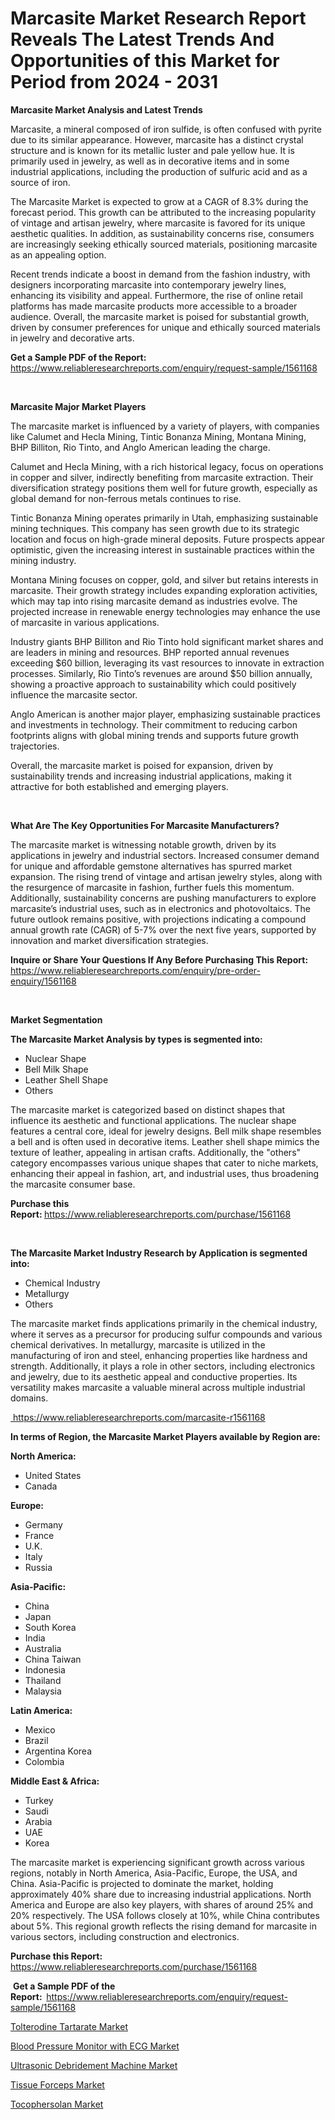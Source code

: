 <p><h1>Marcasite Market Research Report Reveals The Latest Trends And Opportunities of this Market for Period from 2024 - 2031</h1></p><p><strong>Marcasite Market Analysis and Latest Trends</strong></p>
<p><p>Marcasite, a mineral composed of iron sulfide, is often confused with pyrite due to its similar appearance. However, marcasite has a distinct crystal structure and is known for its metallic luster and pale yellow hue. It is primarily used in jewelry, as well as in decorative items and in some industrial applications, including the production of sulfuric acid and as a source of iron.</p><p>The Marcasite Market is expected to grow at a CAGR of 8.3% during the forecast period. This growth can be attributed to the increasing popularity of vintage and artisan jewelry, where marcasite is favored for its unique aesthetic qualities. In addition, as sustainability concerns rise, consumers are increasingly seeking ethically sourced materials, positioning marcasite as an appealing option.</p><p>Recent trends indicate a boost in demand from the fashion industry, with designers incorporating marcasite into contemporary jewelry lines, enhancing its visibility and appeal. Furthermore, the rise of online retail platforms has made marcasite products more accessible to a broader audience. Overall, the marcasite market is poised for substantial growth, driven by consumer preferences for unique and ethically sourced materials in jewelry and decorative arts.</p></p>
<p><strong>Get a Sample PDF of the Report:&nbsp;</strong> <a href="https://www.reliableresearchreports.com/enquiry/request-sample/1561168?utm_campaign=3&utm_medium=2&utm_source=Github&utm_content=ia&utm_term=08112024&utm_id=marcasite">https://www.reliableresearchreports.com/enquiry/request-sample/1561168</a></p>
<p>&nbsp;</p>
<p><strong>Marcasite Major Market Players</strong></p>
<p><p>The marcasite market is influenced by a variety of players, with companies like Calumet and Hecla Mining, Tintic Bonanza Mining, Montana Mining, BHP Billiton, Rio Tinto, and Anglo American leading the charge. </p><p>Calumet and Hecla Mining, with a rich historical legacy, focus on operations in copper and silver, indirectly benefiting from marcasite extraction. Their diversification strategy positions them well for future growth, especially as global demand for non-ferrous metals continues to rise.</p><p>Tintic Bonanza Mining operates primarily in Utah, emphasizing sustainable mining techniques. This company has seen growth due to its strategic location and focus on high-grade mineral deposits. Future prospects appear optimistic, given the increasing interest in sustainable practices within the mining industry.</p><p>Montana Mining focuses on copper, gold, and silver but retains interests in marcasite. Their growth strategy includes expanding exploration activities, which may tap into rising marcasite demand as industries evolve. The projected increase in renewable energy technologies may enhance the use of marcasite in various applications.</p><p>Industry giants BHP Billiton and Rio Tinto hold significant market shares and are leaders in mining and resources. BHP reported annual revenues exceeding $60 billion, leveraging its vast resources to innovate in extraction processes. Similarly, Rio Tinto’s revenues are around $50 billion annually, showing a proactive approach to sustainability which could positively influence the marcasite sector.</p><p>Anglo American is another major player, emphasizing sustainable practices and investments in technology. Their commitment to reducing carbon footprints aligns with global mining trends and supports future growth trajectories.</p><p>Overall, the marcasite market is poised for expansion, driven by sustainability trends and increasing industrial applications, making it attractive for both established and emerging players.</p></p>
<p>&nbsp;</p>
<p><strong>What Are The Key Opportunities For Marcasite Manufacturers?</strong></p>
<p><p>The marcasite market is witnessing notable growth, driven by its applications in jewelry and industrial sectors. Increased consumer demand for unique and affordable gemstone alternatives has spurred market expansion. The rising trend of vintage and artisan jewelry styles, along with the resurgence of marcasite in fashion, further fuels this momentum. Additionally, sustainability concerns are pushing manufacturers to explore marcasite’s industrial uses, such as in electronics and photovoltaics. The future outlook remains positive, with projections indicating a compound annual growth rate (CAGR) of 5-7% over the next five years, supported by innovation and market diversification strategies.</p></p>
<p><strong>Inquire or Share Your Questions If Any Before Purchasing This Report:</strong> <a href="https://www.reliableresearchreports.com/enquiry/pre-order-enquiry/1561168?utm_campaign=3&utm_medium=2&utm_source=Github&utm_content=ia&utm_term=08112024&utm_id=marcasite">https://www.reliableresearchreports.com/enquiry/pre-order-enquiry/1561168</a></p>
<p>&nbsp;</p>
<p><strong>Market Segmentation</strong></p>
<p><strong>The Marcasite Market Analysis by types is segmented into:</strong></p>
<p><ul><li>Nuclear Shape</li><li>Bell Milk Shape</li><li>Leather Shell Shape</li><li>Others</li></ul></p>
<p><p>The marcasite market is categorized based on distinct shapes that influence its aesthetic and functional applications. The nuclear shape features a central core, ideal for jewelry designs. Bell milk shape resembles a bell and is often used in decorative items. Leather shell shape mimics the texture of leather, appealing in artisan crafts. Additionally, the "others" category encompasses various unique shapes that cater to niche markets, enhancing their appeal in fashion, art, and industrial uses, thus broadening the marcasite consumer base.</p></p>
<p><strong>Purchase this Report:&nbsp;</strong><a href="https://www.reliableresearchreports.com/purchase/1561168?utm_campaign=3&utm_medium=2&utm_source=Github&utm_content=ia&utm_term=08112024&utm_id=marcasite">https://www.reliableresearchreports.com/purchase/1561168</a></p>
<p>&nbsp;</p>
<p><strong>The Marcasite Market Industry Research by Application is segmented into:</strong></p>
<p><ul><li>Chemical Industry</li><li>Metallurgy</li><li>Others</li></ul></p>
<p><p>The marcasite market finds applications primarily in the chemical industry, where it serves as a precursor for producing sulfur compounds and various chemical derivatives. In metallurgy, marcasite is utilized in the manufacturing of iron and steel, enhancing properties like hardness and strength. Additionally, it plays a role in other sectors, including electronics and jewelry, due to its aesthetic appeal and conductive properties. Its versatility makes marcasite a valuable mineral across multiple industrial domains.</p></p>
<p><a href="https://www.reliableresearchreports.com/marcasite-r1561168?utm_campaign=3&utm_medium=2&utm_source=Github&utm_content=ia&utm_term=08112024&utm_id=marcasite">&nbsp;https://www.reliableresearchreports.com/marcasite-r1561168</a></p>
<p><strong>In terms of Region, the Marcasite Market Players available by Region are:</strong></p>
<p>
    <p> <strong> North America: </strong>
        <ul>
            <li>United States</li>
            <li>Canada</li>
        </ul>
        </p> 
    <p> <strong> Europe: </strong>
        <ul>
            <li>Germany</li>
            <li>France</li>
            <li>U.K.</li>
            <li>Italy</li>
            <li>Russia</li>
        </ul>
        </p> 
    <p> <strong> Asia-Pacific: </strong>
        <ul>
            <li>China</li>
            <li>Japan</li>
            <li>South Korea</li>
            <li>India</li>
            <li>Australia</li>
            <li>China Taiwan</li>
            <li>Indonesia</li>
            <li>Thailand</li>
            <li>Malaysia</li>
        </ul>
        </p> 
    <p> <strong> Latin America: </strong>
        <ul>
            <li>Mexico</li>
            <li>Brazil</li>
            <li>Argentina Korea</li>
            <li>Colombia</li>
        </ul>
        </p> 
    <p> <strong> Middle East & Africa: </strong>
        <ul>
            <li>Turkey</li>
            <li>Saudi</li>
            <li>Arabia</li>
            <li>UAE</li>
            <li>Korea</li>
        </ul>
    </p>
    </p>
<p><p>The marcasite market is experiencing significant growth across various regions, notably in North America, Asia-Pacific, Europe, the USA, and China. Asia-Pacific is projected to dominate the market, holding approximately 40% share due to increasing industrial applications. North America and Europe are also key players, with shares of around 25% and 20% respectively. The USA follows closely at 10%, while China contributes about 5%. This regional growth reflects the rising demand for marcasite in various sectors, including construction and electronics.</p></p>
<p><strong>Purchase this Report: </strong><a href="https://www.reliableresearchreports.com/purchase/1561168?utm_campaign=3&utm_medium=2&utm_source=Github&utm_content=ia&utm_term=08112024&utm_id=marcasite">https://www.reliableresearchreports.com/purchase/1561168</a></p>
<p>&nbsp;<strong>Get a Sample PDF of the Report:&nbsp;&nbsp;</strong><a href="https://www.reliableresearchreports.com/enquiry/request-sample/1561168?utm_campaign=3&utm_medium=2&utm_source=Github&utm_content=ia&utm_term=08112024&utm_id=marcasite">https://www.reliableresearchreports.com/enquiry/request-sample/1561168</a></p>
<p><strong></strong></p>
<p><p><a href="https://github.com/ParvinKhatun77/Market-Research-Report-List-1/blob/main/tolterodine-tartarate-market.md?utm_campaign=3&utm_medium=2&utm_source=Github&utm_content=ia&utm_term=08112024&utm_id=marcasite">Tolterodine Tartarate Market</a></p><p><a href="https://issuu.com/reportprime-2/docs/blood-pressure-monitor-with-ecg-mar_71d3a90e3633e5?utm_campaign=3&utm_medium=2&utm_source=Github&utm_content=ia&utm_term=08112024&utm_id=marcasite">Blood Pressure Monitor with ECG Market</a></p><p><a href="https://issuu.com/reportprime-2/docs/ultrasonic-debridement-machine-mark_cee00b70e8ba7c?utm_campaign=3&utm_medium=2&utm_source=Github&utm_content=ia&utm_term=08112024&utm_id=marcasite">Ultrasonic Debridement Machine Market</a></p><p><a href="https://issuu.com/reportprime-2/docs/tissue-forceps-market-size-2030.ppt_497eee633c8e8c?utm_campaign=3&utm_medium=2&utm_source=Github&utm_content=ia&utm_term=08112024&utm_id=marcasite">Tissue Forceps Market</a></p><p><a href="https://github.com/abbislposival/Market-Research-Report-List-1/blob/main/tocophersolan-market.md?utm_campaign=3&utm_medium=2&utm_source=Github&utm_content=ia&utm_term=08112024&utm_id=marcasite">Tocophersolan Market</a></p></p>